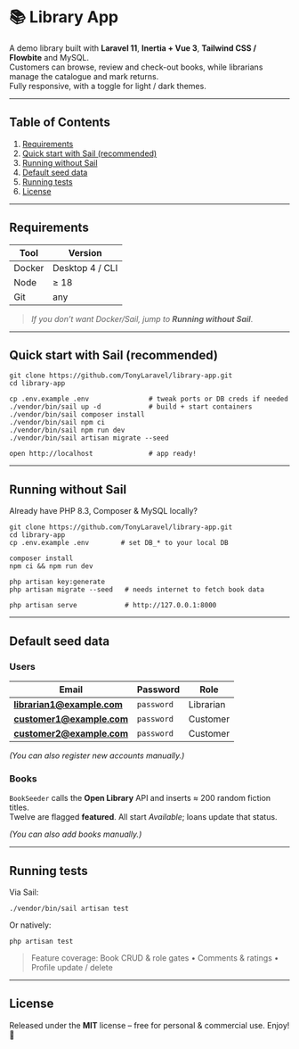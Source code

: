# 📚 Library App

A demo library built with **Laravel 11**, **Inertia + Vue 3**, **Tailwind CSS / Flowbite** and MySQL.  
Customers can browse, review and check-out books, while librarians manage the catalogue and mark returns.  
Fully responsive, with a toggle for light / dark themes.

---

## Table of Contents
1. [Requirements](#requirements)  
2. [Quick start with Sail (recommended)](#quick-start-with-sail-recommended)  
3. [Running without Sail](#running-without-sail)  
4. [Default seed data](#default-seed-data)  
5. [Running tests](#running-tests)  
6. [License](#license)

---

## Requirements

| Tool  | Version |
|-------|---------|
| Docker | Desktop 4 / CLI  |
| Node   | ≥ 18 |
| Git    | any |

> *If you don’t want Docker/Sail, jump to **Running without Sail***.

---

## Quick start with Sail (recommended)

    git clone https://github.com/TonyLaravel/library-app.git
    cd library-app
    
    cp .env.example .env               # tweak ports or DB creds if needed
    ./vendor/bin/sail up -d            # build + start containers
    ./vendor/bin/sail composer install
    ./vendor/bin/sail npm ci
    ./vendor/bin/sail npm run dev
    ./vendor/bin/sail artisan migrate --seed
    
    open http://localhost              # app ready!

---

## Running without Sail

Already have PHP 8.3, Composer & MySQL locally?

    git clone https://github.com/TonyLaravel/library-app.git
    cd library-app
    cp .env.example .env        # set DB_* to your local DB
    
    composer install
    npm ci && npm run dev
    
    php artisan key:generate
    php artisan migrate --seed   # needs internet to fetch book data
    
    php artisan serve            # http://127.0.0.1:8000

---

## Default seed data

### Users

| Email | Password | Role |
|-------|----------|------|
| **librarian1@example.com** | `password` | Librarian |
| **customer1@example.com**  | `password` | Customer  |
| **customer2@example.com**  | `password` | Customer  |

*(You can also register new accounts manually.)*

### Books  

`BookSeeder` calls the **Open Library** API and inserts ≈ 200 random fiction titles.  
Twelve are flagged **featured**. All start *Available*; loans update that status.

*(You can also add books manually.)*

---

## Running tests

Via Sail:

    ./vendor/bin/sail artisan test

Or natively:

    php artisan test

> Feature coverage: Book CRUD & role gates  • Comments & ratings • Profile update / delete

---

## License

Released under the **MIT** license – free for personal & commercial use. Enjoy! 🎉
